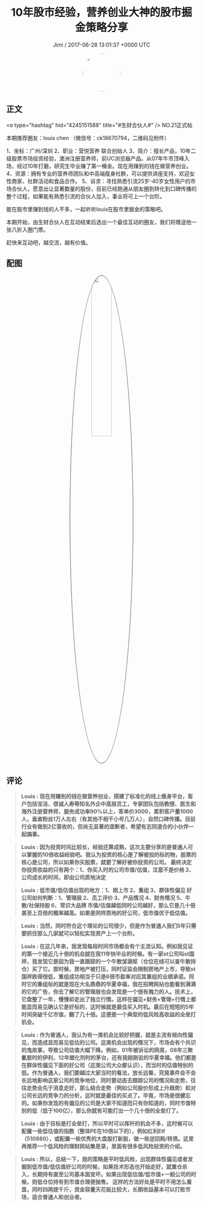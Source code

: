 <h1 align="center">10年股市经验，营养创业大神的股市掘金策略分享</h1>
<p align="center">
    <a>Jimi / 2017-06-28 13:01:37 &#43;0000 UTC</a>
</p>

<div align="center">
    <img src="https://images.zsxq.com/FiWv5yIogjugrkjGNdMOpLbJJQQg?e=1590940799&amp;token=kIxbL07-8jAj8w1n4s9zv64FuZZNEATmlU_Vm6zD:3hf7dVV6u5P9ulK0iGgaBqJE7yo=" width="100" height="100" style="border:1px solid;border-radius:50%; color:#ffffff"/>
</div>

## 正文

<div>
&lt;e type=&#34;hashtag&#34; hid=&#34;4245151588&#34; title=&#34;#生财合伙人#&#34; /&gt; NO.21正式帖

本期推荐圈友：louis chen
（微信号：ck18670794，二维码见附件）

1、坐标：广州/深圳
2、职业：营悦营养 联合创始人
3、简介：擅长产品，10年二级股票市场投资经验，澳洲注册营养师，前UC浏览器产品。从07年牛市顶峰入场，经过10年打磨，研究生毕业赚了第一桶金。现在用赚到的钱在做营养创业。
4、资源：拥有专业的营养师团队和中高端瘦身社群，可以提供讲座支持，欢迎女性商家、社群活动和食品合作。
5、诉求：寻找熟悉引流25岁-40岁女性用户的市场合伙人，愿意出让显著数量的股份，目前已经跑通从朋友圈到转化到口碑传播的整个过程，如果能有熟悉引流的合伙人加入，事业将可上一个台阶。

能在股市里赚到钱的人不多，一起听听louis在股市里掘金的策略吧。

本期开始，由生财合伙人在互动结束后选出一个最佳互动的圈友，我们将赠送他一张八折入圈门票。

赶快来互动吧，越交流，越有价值。
</div>

## 配图
<div class="image" align="center">

<img src="https://images.zsxq.com/FnlMxOMfD_oFladc5SkCt9P_8qek?e=1590940799&amp;token=kIxbL07-8jAj8w1n4s9zv64FuZZNEATmlU_Vm6zD:Vaz6JjfPca577iHJKLTfNNRm73I=" width="33%" height="33%" style="border:1px solid;border-radius:50%; color:#3c3f41"/>

</div>

## 评论

<div align="left">
<div>

<blockquote >
<span> <strong>Louis : 现在用赚到的钱在做营养创业，搭建了标准化的线上瘦身平台，客户包括宝洁、信诚人寿等知名外企中高层员工，专家团队包括教授、医生和海外注册营养师，服务成功率90%以上，客单价3000，累积客户量1000人，垂直粉丝1万人左右（有其他不相干小号几万人），自然口碑传播。目前行业有做到2亿营收的，但尚无显著的垄断者，希望有志同道合的小伙伴一起搞事。 </strong></span>
</blockquote>

<blockquote >
<span> <strong>Louis : 因为投资时间比较长，经验还算成熟，这次主要分享的是普通人可以掌握的10倍收益经验吧。我认为投资的核心是了解被投的标的物，股票的核心是公司，所以如果你买股票，就要了解好被你投资的公司。
最终决定你投资收益的只有两个：1、你买入时的公司市值/估值，注意不是价格 2、公司成长的时间，即由公司质地决定 </strong></span>
</blockquote>

<blockquote >
<span> <strong>Louis : 低市值/低估值出现的地方：1、刚上市 2、重组 3、群体性偏见
好公司如何判断：1、管理层 2、员工评价 3、产品情况 4、财务情况 5、牛散/社保持股 6、常识大品牌
市值/估值越低同时公司越好，那么它是几十倍甚至上百倍的概率越高。如果是同样质地的好公司，低市值优于低估值。 </strong></span>
</blockquote>

<blockquote >
<span> <strong>Louis : 当然，同时符合这个理论的公司很少，但是作为普通人我们5年只需要抓住那么几家就可以轻松实现资产上一个台阶。 </strong></span>
</blockquote>

<blockquote >
<span> <strong>Louis : 在这几年来，我发现每段时间市场都会有个主流认知。例如我见证的第一个接近几十倍的机会就在我11年快毕业的时候。有一家st公司叫st国祥，我发现它是因为我一直跟踪的一个牛散邹涵枢（仓位在线可以查牛散持仓）买了它。那时候，房地产被打压，同时证监会限制房地产上市，导致st国祥跌得很低，重组成功相当于只是6倍市盈率对应其重组的业绩承诺。同时它的重组标的就是现在大名鼎鼎的华夏幸福，我在招聘网站也能看到满满的它的广告，你去了解它的管理层也会发现是一个很有魄力的人。技术上，它盘整了一年，慢慢却走出了独立行情。这样在偏见&#43;财务&#43;管理&#43;行情上都能显而易见确认它是好标的，这时候就是最佳买入时机。最后在短短的5年时间突破千亿市值，翻了几十倍。这便是一个典型的低风险高收益的全垒打机会。 </strong></span>
</blockquote>

<blockquote >
<span> <strong>Louis : 作为普通人，我认为有一类机会比较好把握，就是主流有倾向性偏见，而造成显而易见低估的公司。这类机会出现的情况下，市场会有个共识的鬼故事，导致公司估值大幅下降。例如，01年被诉讼的网易，08年三聚氰胺时的伊利，12年塑化剂时的茅台，还有我刚刚说的华夏幸福。他们都是在群体性偏见下面的好公司（这类公司大众都认识），而当时的估值特别的低。作为普通人，我们要越过大家当时的看法，放长远看，究竟事件会不会长远地影响这家公司的竞争地位，同时要动态去跟踪公司的情况和走势，往往走势会先于消息走好，那么结合走势（例如公司股价形成上升趋势）和对公司长远的竞争力的分析，这时就是最佳的买点了。毕竟，市场是很健忘的。如果你发现的有偏见的公司是大家不知道而只有你知道的，同时市值特别的低（低于100亿），那么你就有可能打出一个几十倍的全垒打了。 </strong></span>
</blockquote>

<blockquote >
<span> <strong>Louis : 由于目标是打全垒打，所以平时可以挥杆的机会不多，这时候可以配置一些低估值的指数（整体PE在10倍以下的），例如红利Etf（510880），或配置一些优秀的大盘股打新股，做一些逆回购/转债。这里再推荐一个低风险的理财网站集思录，里面有很多低风险投资的介绍。 </strong></span>
</blockquote>

<blockquote >
<span> <strong>Louis : 所以，总结一下，我的策略是平时低风险，出现群体性偏见或者发掘到低市值/低估值好公司的时候，如果技术形态也开始走好，就重仓杀入，长期持有直至公司基本面变坏。如果出现低估值/低市值&#43;一般公司的时候，则低仓位持有到市值合理便抛售。
这样的方法好处是平时不用怎么看盘，同时四两拨千斤，资金容量天花板比较大，长期收益基本可以打败市场，适合普通人和创业者。 </strong></span>
</blockquote>

</div>
</div>
